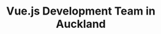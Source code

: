 ---
title: Vue.js Development Team in Auckland
permalink: /landings/locations/auckland/developer/vue-js
technology: Vue.js
location: Auckland
---